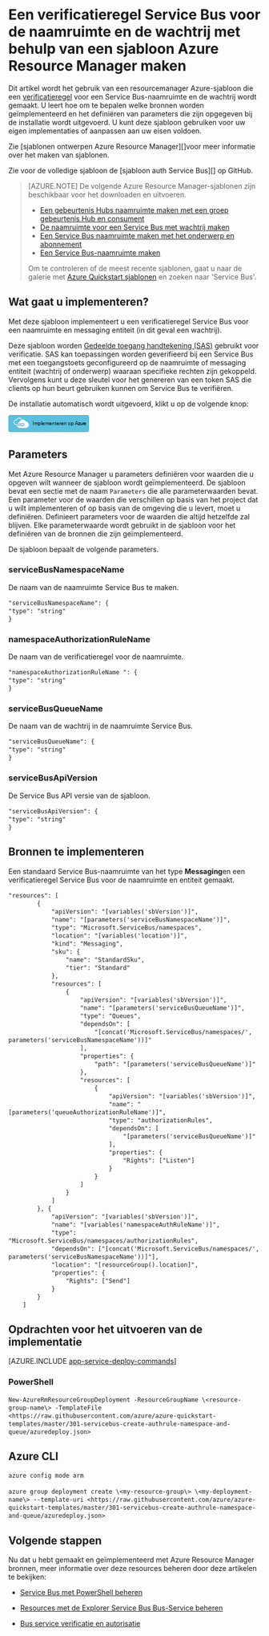 <properties
    pageTitle="Een verificatieregel in met behulp van een sjabloon Azure Resource Manager-Service Bus maken | Microsoft Azure"
    description="Een verificatieregel Service Bus voor de naamruimte en de wachtrij met behulp van bronbeheer Azure-sjabloon maken"
    services="service-bus"
    documentationCenter=".net"
    authors="sethmanheim"
    manager="timlt"
    editor=""/>

<tags
    ms.service="service-bus"
    ms.devlang="tbd"
    ms.topic="article"
    ms.tgt_pltfrm="dotnet"
    ms.workload="na"
    ms.date="10/14/2016"
    ms.author="sethm;shvija"/>

# <a name="create-a-service-bus-authorization-rule-for-namespace-and-queue-using-an-azure-resource-manager-template"></a>Een verificatieregel Service Bus voor de naamruimte en de wachtrij met behulp van een sjabloon Azure Resource Manager maken

Dit artikel wordt het gebruik van een resourcemanager Azure-sjabloon die een [verificatieregel](service-bus-authentication-and-authorization.md#shared-access-signature-authentication) voor een Service Bus-naamruimte en de wachtrij wordt gemaakt. U leert hoe om te bepalen welke bronnen worden geïmplementeerd en het definiëren van parameters die zijn opgegeven bij de installatie wordt uitgevoerd. U kunt deze sjabloon gebruiken voor uw eigen implementaties of aanpassen aan uw eisen voldoen.

Zie [sjablonen ontwerpen Azure Resource Manager][]voor meer informatie over het maken van sjablonen.

Zie voor de volledige sjabloon de [sjabloon auth Service Bus][] op GitHub.

>[AZURE.NOTE] De volgende Azure Resource Manager-sjablonen zijn beschikbaar voor het downloaden en uitvoeren.
>
>-    [Een gebeurtenis Hubs naamruimte maken met een groep gebeurtenis Hub en consument](../event-hubs/event-hubs-resource-manager-namespace-event-hub.md)
>-    [De naamruimte voor een Service Bus met wachtrij maken](service-bus-resource-manager-namespace-queue.md)
>-    [Een Service Bus naamruimte maken met het onderwerp en abonnement](service-bus-resource-manager-namespace-topic.md)
>-    [Een Service Bus-naamruimte maken](service-bus-resource-manager-namespace.md)
>
>Om te controleren of de meest recente sjablonen, gaat u naar de galerie met [Azure Quickstart sjablonen][] en zoeken naar 'Service Bus'.

## <a name="what-will-you-deploy"></a>Wat gaat u implementeren?

Met deze sjabloon implementeert u een verificatieregel Service Bus voor een naamruimte en messaging entiteit (in dit geval een wachtrij).

Deze sjabloon worden [Gedeelde toegang handtekening (SAS)](service-bus-sas-overview.md) gebruikt voor verificatie. SAS kan toepassingen worden geverifieerd bij een Service Bus met een toegangstoets geconfigureerd op de naamruimte of messaging entiteit (wachtrij of onderwerp) waaraan specifieke rechten zijn gekoppeld. Vervolgens kunt u deze sleutel voor het genereren van een token SAS die clients op hun beurt gebruiken kunnen om Service Bus te verifiëren.

De installatie automatisch wordt uitgevoerd, klikt u op de volgende knop:

[![Implementeren op Azure](./media/service-bus-resource-manager-namespace-auth-rule/deploybutton.png)](https://portal.azure.com/#create/Microsoft.Template/uri/https%3A%2F%2Fraw.githubusercontent.com%2FAzure%2Fazure-quickstart-templates%2Fmaster%2F301-servicebus-create-authrule-namespace-and-queue%2Fazuredeploy.json)

## <a name="parameters"></a>Parameters

Met Azure Resource Manager u parameters definiëren voor waarden die u opgeven wilt wanneer de sjabloon wordt geïmplementeerd. De sjabloon bevat een sectie met de naam `Parameters` die alle parameterwaarden bevat. Een parameter voor de waarden die verschillen op basis van het project dat u wilt implementeren of op basis van de omgeving die u levert, moet u definiëren. Definieert parameters voor de waarden die altijd hetzelfde zal blijven. Elke parameterwaarde wordt gebruikt in de sjabloon voor het definiëren van de bronnen die zijn geïmplementeerd.

De sjabloon bepaalt de volgende parameters.

### <a name="servicebusnamespacename"></a>serviceBusNamespaceName

De naam van de naamruimte Service Bus te maken.

```
"serviceBusNamespaceName": {
"type": "string"
}
```

### <a name="namespaceauthorizationrulename"></a>namespaceAuthorizationRuleName 

De naam van de verificatieregel voor de naamruimte.

```
"namespaceAuthorizationRuleName ": {
"type": "string"
}
```

### <a name="servicebusqueuename"></a>serviceBusQueueName

De naam van de wachtrij in de naamruimte Service Bus.

```
"serviceBusQueueName": {
"type": "string"
}
```

### <a name="servicebusapiversion"></a>serviceBusApiVersion

De Service Bus API versie van de sjabloon.

```
"serviceBusApiVersion": {
"type": "string"
}
```

## <a name="resources-to-deploy"></a>Bronnen te implementeren

Een standaard Service Bus-naamruimte van het type **Messaging**en een verificatieregel Service Bus voor de naamruimte en entiteit gemaakt.

```
"resources": [
        {
            "apiVersion": "[variables('sbVersion')]",
            "name": "[parameters('serviceBusNamespaceName')]",
            "type": "Microsoft.ServiceBus/namespaces",
            "location": "[variables('location')]",
            "kind": "Messaging",
            "sku": {
                "name": "StandardSku",
                "tier": "Standard"
            },
            "resources": [
                {
                    "apiVersion": "[variables('sbVersion')]",
                    "name": "[parameters('serviceBusQueueName')]",
                    "type": "Queues",
                    "dependsOn": [
                        "[concat('Microsoft.ServiceBus/namespaces/', parameters('serviceBusNamespaceName'))]"
                    ],
                    "properties": {
                        "path": "[parameters('serviceBusQueueName')]"
                    },
                    "resources": [
                        {
                            "apiVersion": "[variables('sbVersion')]",
                            "name": "[parameters('queueAuthorizationRuleName')]",
                            "type": "authorizationRules",
                            "dependsOn": [
                                "[parameters('serviceBusQueueName')]"
                            ],
                            "properties": {
                                "Rights": ["Listen"]
                            }
                        }
                    ]
                }
            ]
        }, {
            "apiVersion": "[variables('sbVersion')]",
            "name": "[variables('namespaceAuthRuleName')]",
            "type": "Microsoft.ServiceBus/namespaces/authorizationRules",
            "dependsOn": ["[concat('Microsoft.ServiceBus/namespaces/', parameters('serviceBusNamespaceName'))]"],
            "location": "[resourceGroup().location]",
            "properties": {
                "Rights": ["Send"]
            }
        }
    ]
```

## <a name="commands-to-run-deployment"></a>Opdrachten voor het uitvoeren van de implementatie

[AZURE.INCLUDE [app-service-deploy-commands](../../includes/app-service-deploy-commands.md)]

### <a name="powershell"></a>PowerShell

```
New-AzureRmResourceGroupDeployment -ResourceGroupName \<resource-group-name\> -TemplateFile <https://raw.githubusercontent.com/azure/azure-quickstart-templates/master/301-servicebus-create-authrule-namespace-and-queue/azuredeploy.json>
```

## <a name="azure-cli"></a>Azure CLI

```
azure config mode arm

azure group deployment create \<my-resource-group\> \<my-deployment-name\> --template-uri <https://raw.githubusercontent.com/azure/azure-quickstart-templates/master/301-servicebus-create-authrule-namespace-and-queue/azuredeploy.json>
```

## <a name="next-steps"></a>Volgende stappen

Nu dat u hebt gemaakt en geïmplementeerd met Azure Resource Manager bronnen, meer informatie over deze resources beheren door deze artikelen te bekijken:

- [Service Bus met PowerShell beheren](service-bus-powershell-how-to-provision.md)
- [Resources met de Explorer Service Bus Bus-Service beheren](https://code.msdn.microsoft.com/Service-Bus-Explorer-f2abca5a)
- [Bus service verificatie en autorisatie](service-bus-authentication-and-authorization.md)

  [Azure Resource Manager sjablonen ontwerpen]: ../resource-group-authoring-templates.md
  [Azure Quickstart sjablonen]: https://azure.microsoft.com/documentation/templates/?term=service+bus
  [Using Azure PowerShell with Azure Resource Manager]: ../powershell-azure-resource-manager.md
  [Using the Azure CLI for Mac, Linux, and Windows with Azure Resource Management]: ../xplat-cli-azure-resource-manager.md
  [Service Bus auth regelsjabloon]: https://github.com/Azure/azure-quickstart-templates/blob/master/301-servicebus-create-authrule-namespace-and-queue/
